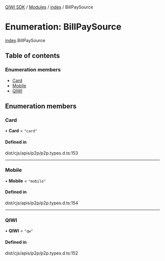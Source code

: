 [QIWI SDK](../README.md) / [Modules](../modules.md) / [index](../modules/index.md) / BillPaySource

# Enumeration: BillPaySource

[index](../modules/index.md).BillPaySource

## Table of contents

### Enumeration members

- [Card](index.BillPaySource.md#card)
- [Mobile](index.BillPaySource.md#mobile)
- [QIWI](index.BillPaySource.md#qiwi)

## Enumeration members

### Card

• **Card** = `"card"`

#### Defined in

dist/cjs/apis/p2p/p2p.types.d.ts:153

___

### Mobile

• **Mobile** = `"mobile"`

#### Defined in

dist/cjs/apis/p2p/p2p.types.d.ts:154

___

### QIWI

• **QIWI** = `"qw"`

#### Defined in

dist/cjs/apis/p2p/p2p.types.d.ts:152
